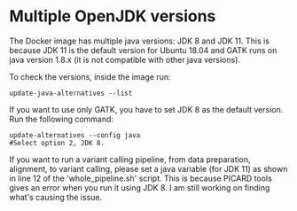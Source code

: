 # Multiple OpenJDK versions
The Docker image has multiple java versions: JDK 8 and JDK 11. This is because JDK 11 is the default version for Ubuntu 18.04 and GATK runs on java version 1.8.x (it is not compatible with other java versions).

To check the versions, inside the image run:
```
update-java-alternatives --list
```

If you want to use only GATK, you have to set JDK 8 as the default version. Run the following command:
```
update-alternatives --config java
#Select option 2, JDK 8.
```



If you want to run a variant calling pipeline, from data preparation, alignment, to variant calling, please set a java variable (for JDK 11) as shown in line 12 of the 'whole_pipeline.sh' script. This is because PICARD tools gives an error when you run it using JDK 8. I am still working on finding what's causing the issue.
